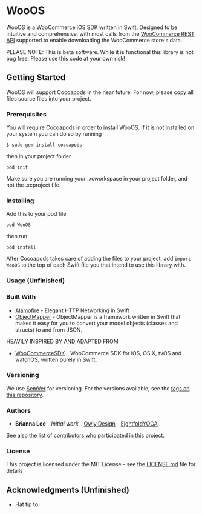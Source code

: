 # WooOS

WooOS is a WooCommerce iOS SDK written in Swift. Designed to be intuitive and comprehensive, with most calls from the [WooCommerce REST API](http://woocommerce.github.io/woocommerce-rest-api-docs/) supported to enable downloading the WooCommerce store's data.

PLEASE NOTE: This is beta software. While it is functional this library is not bug free. Please use this code at your own risk!

## Getting Started

WooOS will support Cocoapods in the near future. For now, please copy all files source files into your project.

### Prerequisites

You will require Cocoapods in order to install WooOS. If it is not installed on your system you can do so by running
```
$ sudo gem install cocoapods
```
then in your project folder
```
pod init
```
Make sure you are running your .xcworkspace in your project folder, and not the .xcproject file.

### Installing

Add this to your pod file
```
pod WooOS
```
then run
```
pod install
```
After Cocoapods takes care of adding the files to your project, add `import WooOS` to the top of each Swift file you that intend to use this library with.

### Usage (Unfinished)



### Built With

* [Alamofire](https://github.com/Alamofire/Alamofire/) - Elegant HTTP Networking in Swift
* [ObjectMapper](https://github.com/Hearst-DD/ObjectMapper/) - ObjectMapper is a framework written in Swift that makes it easy for you to convert your model objects (classes and structs) to and from JSON.

HEAVILY INSPIRED BY AND ADAPTED FROM
* [WooCommerceSDK](https://github.com/minhcasi/WooCommerceSDK) - WooCommerce SDK for iOS, OS X, tvOS and watchOS, written purely in Swift.

### Versioning

We use [SemVer](http://semver.org/) for versioning. For the versions available, see the [tags on this repository](https://github.com/bornbrie/WooOS/tags). 

### Authors

* **Brianna Lee** - *Initial work* - [Owly Design](https://owly.xyz) - [EightfoldYOGA](https://www.eightfold.yoga)

See also the list of [contributors](https://github.com/bornbrie/WooOS/contributors) who participated in this project.

### License

This project is licensed under the MIT License - see the [LICENSE.md](LICENSE.md) file for details

## Acknowledgments (Unfinished)

* Hat tip to 
